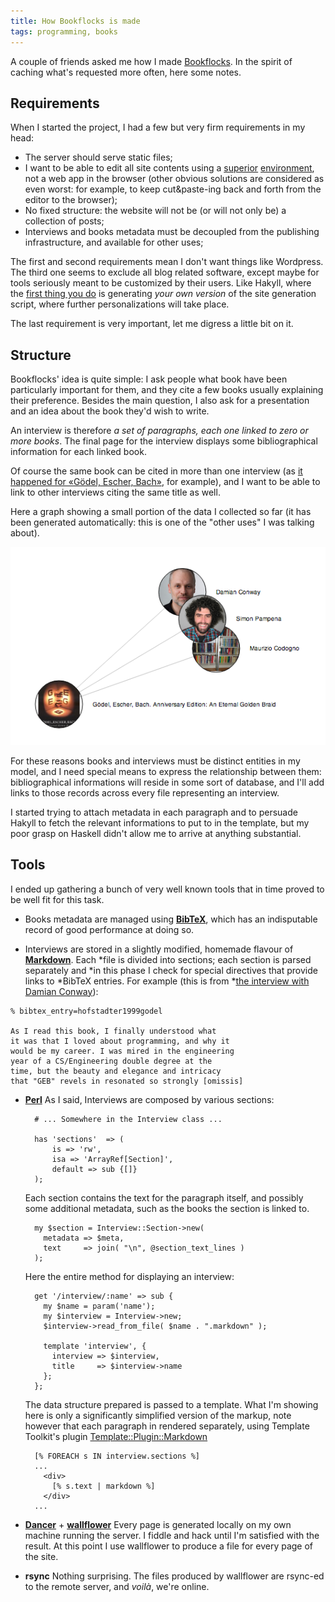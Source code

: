 ```yaml
---
title: How Bookflocks is made
tags: programming, books
---
```


<style>
.small {
    font-size: 80%;
}
.boxed {
    display: block;
    margin-left: 3.5em;
    margin-right: 2.5em;
    border: 1px solid #ccc;
    padding: 2em
}
</style>

A couple of friends asked me how I made
[Bookflocks](http://bookflocks.com). In the spirit of caching what's
requested more often, here some notes.

## Requirements

When I started the project, I had a few but very firm requirements in
my head:

* The server should serve static files;
* I want to be able to edit all site contents using a
  [superior](http://www.vim.org/)
  [environment](https://www.gnu.org/software/emacs/), not a web app in
  the browser (other obvious solutions are considered as even worst:
  for example, to keep cut&paste-ing back and forth from the editor to
  the browser);
* No fixed structure: the website will not be (or will not only be) a
  collection of posts;
* Interviews and books metadata must be decoupled from the publishing
  infrastructure, and available for other uses;

The first and second requirements mean I don't want things like
Wordpress.  The third one seems to exclude all blog related software,
except maybe for tools seriously meant to be customized by their
users. Like Hakyll, where the
[first thing you do](http://jaspervdj.be/hakyll/tutorials/01-installation.html#building-the-example-site)
is generating *your own version* of the site generation script, where
further personalizations will take place.

The last requirement is very important, let me digress a little bit on
it.

## Structure

Bookflocks' idea is quite simple: I ask people what book have been
particularly important for them, and they cite a few books usually
explaining their preference.  Besides the main question, I also ask
for a presentation and an idea about the book they'd wish to write.

An interview is therefore *a set of paragraphs, each one linked to
zero or more books*. The final page for the interview displays some
bibliographical information for each linked book.

Of course the same book can be cited in more than one interview (as
[it happened for «Gödel, Escher, Bach»](http://bookflocks.com/book/hofstadter1999godel),
for example), and I want to be able to link to other interviews citing
the same title as well.

Here a graph showing a small portion of the data I collected so far
(it has been generated automatically: this is one of the "other uses" I
was talking about).

![](/images/bookflocks-graph-1.png)

For these reasons books and interviews must be distinct entities in my
model, and I need special means to express the relationship between
them: bibliographical informations will reside in some sort of
database, and I'll add links to those records across every file
representing an interview.

I started trying to attach metadata in each paragraph and to persuade
Hakyll to fetch the relevant informations to put to in the template,
but my poor grasp on Haskell didn't allow me to arrive at anything
substantial.

## Tools

I ended up gathering a bunch of very well known tools that in time
proved to be well fit for this task.

* Books metadata are managed using
  **[BibTeX](http://www.bibtex.org/)**, which has an indisputable
  record of good performance at doing so.
  
* Interviews are stored in a slightly modified, homemade flavour of
**[Markdown](http://daringfireball.net/projects/markdown/)**. Each
*file is divided into sections; each section is parsed separately and
*in this phase I check for special directives that provide links to
*BibTeX entries. For example (this is from
*[the interview with Damian Conway](http://bookflocks.com/interview/damian.conway)):


~~~~ {.small .boxed}
% bibtex_entry=hofstadter1999godel

As I read this book, I finally understood what
it was that I loved about programming, and why it
would be my career. I was mired in the engineering
year of a CS/Engineering double degree at the
time, but the beauty and elegance and intricacy
that "GEB" revels in resonated so strongly [omissis]
~~~~

* **[Perl](http://www.perl.org)** As I said, Interviews are composed by various sections:

        # ... Somewhere in the Interview class ...

        has 'sections'  => (
            is => 'rw',
            isa => 'ArrayRef[Section]',
            default => sub {[]}
        );
  
    Each section contains the text for the paragraph itself, and possibly
some additional metadata, such as the books the section is linked to.

        my $section = Interview::Section->new(
          metadata => $meta,
          text     => join( "\n", @section_text_lines )
        );

    Here the entire method for displaying an interview:
    
        get '/interview/:name' => sub {
          my $name = param('name');
          my $interview = Interview->new;
          $interview->read_from_file( $name . ".markdown" );

          template 'interview', {
            interview => $interview,
            title     => $interview->name
          };
        };

    The data structure prepared is passed to a template. What I'm
    showing here is only a significantly simplified version of the markup,
    note however that each paragraph in rendered separately, using
    Template Toolkit's plugin
    [Template::Plugin::Markdown](https://metacpan.org/pod/Template::Plugin::Markdown)

        [% FOREACH s IN interview.sections %]
        ...
          <div>
            [% s.text | markdown %]
          </div>
        ...

* **[Dancer](https://metacpan.org/pod/Dancer)** +
  **[wallflower](https://metacpan.org/pod/distribution/App-Wallflower/bin/wallflower)**
  Every page is generated locally on my own machine running the
  server. I fiddle and hack until I'm satisfied with the result. At
  this point I use wallflower to produce a file for every
  page of the site.
  
* **rsync** Nothing surprising. The files produced by wallflower are
  rsync-ed to the remote server, and *voilà*, we're online.
